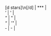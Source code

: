 <!DOCTYPE text/html>
[d stars]\n[/d] | *** | <br>
&rsquo; | ' | <br>
&rdquo; | " | <br>
&ldquo; | '" | <br>
&#x2011; | - | <br>
